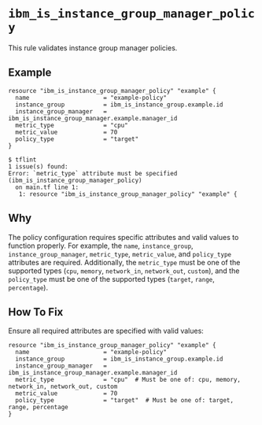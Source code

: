 # `ibm_is_instance_group_manager_policy`

This rule validates instance group manager policies.

## Example

```hcl
resource "ibm_is_instance_group_manager_policy" "example" {
  name                     = "example-policy"
  instance_group           = ibm_is_instance_group.example.id
  instance_group_manager   = ibm_is_instance_group_manager.example.manager_id
  metric_type              = "cpu"
  metric_value             = 70
  policy_type              = "target"
}
```

```console
$ tflint
1 issue(s) found:
Error: `metric_type` attribute must be specified (ibm_is_instance_group_manager_policy)
  on main.tf line 1:
   1: resource "ibm_is_instance_group_manager_policy" "example" {
```

## Why

The policy configuration requires specific attributes and valid values to function properly. For example, the `name`, `instance_group`, `instance_group_manager`, `metric_type`, `metric_value`, and `policy_type` attributes are required. Additionally, the `metric_type` must be one of the supported types (`cpu`, `memory`, `network_in`, `network_out`, `custom`), and the `policy_type` must be one of the supported types (`target`, `range`, `percentage`).

## How To Fix

Ensure all required attributes are specified with valid values:

```hcl
resource "ibm_is_instance_group_manager_policy" "example" {
  name                     = "example-policy"
  instance_group           = ibm_is_instance_group.example.id
  instance_group_manager   = ibm_is_instance_group_manager.example.manager_id
  metric_type              = "cpu"  # Must be one of: cpu, memory, network_in, network_out, custom
  metric_value             = 70
  policy_type              = "target"  # Must be one of: target, range, percentage
}
```
